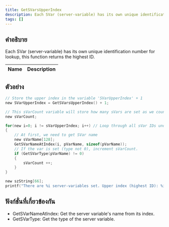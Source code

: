 ```yaml
---
title: GetSVarsUpperIndex
description: Each SVar (server-variable) has its own unique identification number for lookup, this function returns the highest ID.
tags: []
---
```


## คำอธิบาย

Each SVar (server-variable) has its own unique identification number for lookup, this function returns the highest ID.

| Name | Description |
| ---- | ----------- |


## ตัวอย่าง

```c
// Store the upper index in the variable 'SVarUpperIndex' + 1
new SVarUpperIndex = GetSVarsUpperIndex() + 1;

// This sVarCount variable will store how many sVars are set as we count them.
new sVarCount;

for(new i=0; i != sVarUpperIndex; i++) // Loop through all sVar IDs under the upper index
{
    // At first, we need to get SVar name
    new sVarName[128];
    GetSVarNameAtIndex(i, pVarName, sizeof(pVarName));
    // If the var is set (type not 0), increment sVarCount.
    if (GetSVarType(pVarName) != 0)
    {
        sVarCount ++;
    }
}

new szString[66];
printf("There are %i server-variables set. Upper index (highest ID): %i.", sVarCount, SVarUpperIndex-1);
```

## ฟังก์ชั่นที่เกี่ยวข้องกัน

- GetSVarNameAtIndex: Get the server variable's name from its index.
- GetSVarType: Get the type of the server variable.
